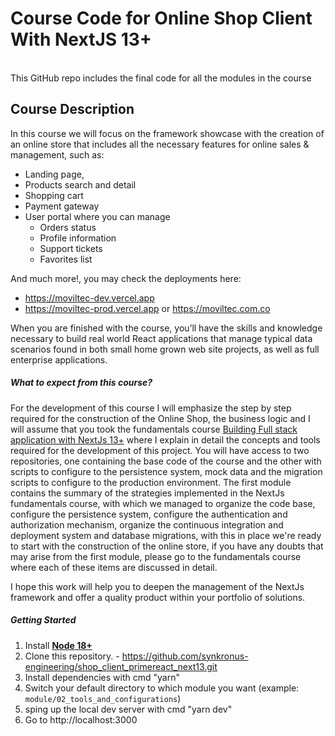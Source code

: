 # Course Code for Online Shop Client With NextJS 13+

<br/>
This GitHub repo includes the final code for all the modules in the course

## Course Description

In this course we will focus on the framework showcase with the creation of an online store that includes all the necessary features for online sales & management, such as:

- Landing page,
- Products search and detail
- Shopping cart
- Payment gateway
- User portal where you can manage
  - Orders status
  - Profile information
  - Support tickets
  - Favorites list

And much more!, you may check the deployments here:

- https://moviltec-dev.vercel.app
- https://moviltec-prod.vercel.app or https://moviltec.com.co

When you are finished with the course, you’ll have the skills and knowledge necessary to build real world React applications that manage typical data scenarios found in both small home grown web site projects, as well as full enterprise applications.

##### What to expect from this course?

For the development of this course I will emphasize the step by step required for the construction of the Online Shop, the business logic and I will assume that you took the fundamentals course [Building Full stack application with NextJs 13+](https://www.udemy.com/course/fullstack-nextjs-13-recoil-supabase) where I explain in detail the concepts and tools required for the development of this project.
You will have access to two repositories, one containing the base code of the course and the other with scripts to configure to the persistence system, mock data and the migration scripts to configure to the production environment.
The first module contains the summary of the strategies implemented in the NextJs fundamentals course, with which we managed to organize the code base, configure the persistence system, configure the authentication and authorization mechanism, organize the continuous integration and deployment system and database migrations, with this in place we're ready to start with the construction of the online store, if you have any doubts that may arise from the first module, please go to the fundamentals course where each of these items are discussed in detail.

I hope this work will help you to deepen the management of the NextJs framework and offer a quality product within your portfolio of solutions.

##### Getting Started

1. Install **[Node 18+ ](https://nodejs.org)**
2. Clone this repository. - https://github.com/synkronus-engineering/shop_client_primereact_next13.git
3. Install dependencies with cmd "yarn"
4. Switch your default directory to which module you want (example: ` module/02_tools_and_configurations`)
5. sping up the local dev server with cmd "yarn dev"
6. Go to http://localhost:3000
